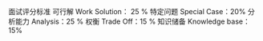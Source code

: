 面试评分标准
可行解 Work Solution： 25 %
特定问题 Special Case：20%
分析能力 Analysis：25 %
权衡 Trade Off：15 %
知识储备 Knowledge base：15%
